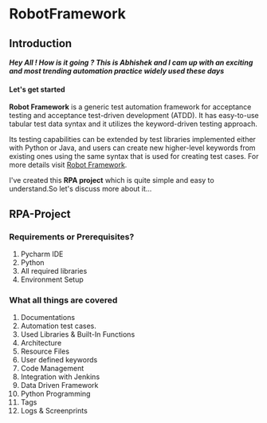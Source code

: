 # RobotFramework

## Introduction
***Hey All ! How is it going ? This is Abhishek and I cam up with an exciting and most trending automation practice widely used these days***
#### Let's get started 
**Robot Framework** is a generic test automation framework for acceptance testing and acceptance test-driven development (ATDD). It has easy-to-use tabular test data syntax and it utilizes the keyword-driven testing approach.

Its testing capabilities can be extended by test libraries implemented either with Python or Java, and users can create new higher-level keywords from existing ones using the same syntax that is used for creating test cases.
For more details visit [Robot Framework](https://https://robotframework.org/#/).

I've created this **RPA project** which is quite simple and easy to understand.So let's discuss more about it...


##  RPA-Project

### Requirements or Prerequisites?
1. Pycharm IDE
2. Python
3. All required libraries
4. Environment Setup

### What all things are covered
1. Documentations
2. Automation test cases.
3. Used Libraries & Built-In Functions
4. Architecture
5. Resource Files
6. User defined keywords
7. Code Management
8. Integration with Jenkins
9. Data Driven Framework
10. Python Programming
11. Tags
12. Logs & Screenprints



